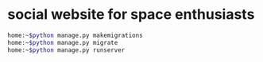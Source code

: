 # social website for space enthusiasts

```sh
home:~$python manage.py makemigrations
home:~$python manage.py migrate
home:~$python manage.py runserver
```
